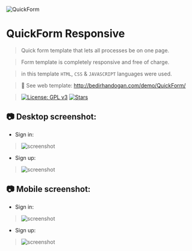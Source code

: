 ![QuickForm](https://i.hizliresim.com/kwql9W.jpg) 
# QuickForm Responsive

> Quick form template that lets all processes be on one page.

> Form template is completely responsive and free of charge. 

> in this template ```HTML```, ```CSS``` & ```JAVASCRIPT``` languages were used.

> 👀 See web template: http://bedirhandogan.com/demo/QuickForm/

> [![License: GPL v3](https://img.shields.io/badge/License-GPLv3-purple.svg)](https://www.gnu.org/licenses/gpl-3.0) [![Stars](https://img.shields.io/github/stars/bedirhandogan/QuickForm)](https://github.com/bedirhandogan/QuickForm/stargazers)

## 📷 Desktop screenshot:

 - Sign in:
> ![screenshot](https://i.hizliresim.com/fSX736.jpg)

- Sign up:
> ![screenshot](https://i.hizliresim.com/Yqceet.jpg)


## 📷 Mobile screenshot:

 - Sign in:
> ![screenshot](https://i.hizliresim.com/hgYKdo.jpg)

 - Sign up:
> ![screenshot](https://i.hizliresim.com/rj48Lx.jpg)
